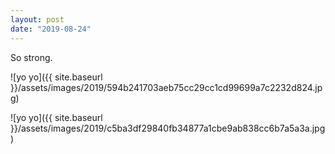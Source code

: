 ```yaml
---
layout: post
date: "2019-08-24"
---
```


So strong.

![yo yo]({{ site.baseurl }}/assets/images/2019/594b241703aeb75cc29cc1cd99699a7c2232d824.jpg)

![yo yo]({{ site.baseurl }}/assets/images/2019/c5ba3df29840fb34877a1cbe9ab838cc6b7a5a3a.jpg)
